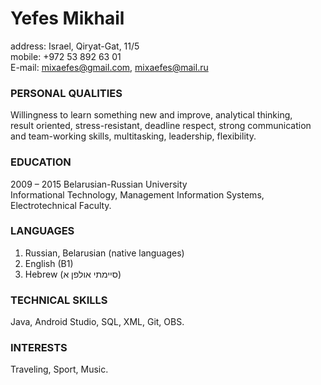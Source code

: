 # Yefes Mikhail
address: Israel, Qiryat-Gat, 11/5  
mobile: +972 53 892 63 01  
E-mail: mixaefes@gmail.com, mixaefes@mail.ru  
### PERSONAL QUALITIES 
Willingness to learn something new and improve, analytical thinking,  
result oriented, stress-resistant, deadline respect, strong communication  
and team-working skills, multitasking, leadership, flexibility.  
### EDUCATION
2009 – 2015 Belarusian-Russian University  
Informational Technology, Management Information Systems,
Electrotechnical Faculty.
### LANGUAGES
1. Russian, Belarusian (native languages)
1. English (B1)
1. Hebrew (סיימתי אולפן א)
### TECHNICAL SKILLS
Java, Android Studio, SQL, XML, Git, OBS.
### INTERESTS 
Traveling, Sport, Music.
